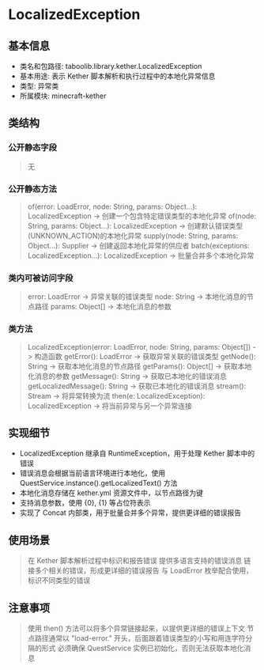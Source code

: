 # LocalizedException

## 基本信息
- 类名和包路径: taboolib.library.kether.LocalizedException
- 基本用途: 表示 Kether 脚本解析和执行过程中的本地化异常信息
- 类型: 异常类
- 所属模块: minecraft-kether

## 类结构
### 公开静态字段
> 无

### 公开静态方法
> of(error: LoadError, node: String, params: Object...): LocalizedException -> 创建一个包含特定错误类型的本地化异常
> of(node: String, params: Object...): LocalizedException -> 创建默认错误类型(UNKNOWN_ACTION)的本地化异常
> supply(node: String, params: Object...): Supplier<LocalizedException> -> 创建返回本地化异常的供应者
> batch(exceptions: LocalizedException...): LocalizedException -> 批量合并多个本地化异常

### 类内可被访问字段
> error: LoadError -> 异常关联的错误类型
> node: String -> 本地化消息的节点路径
> params: Object[] -> 本地化消息的参数

### 类方法
> LocalizedException(error: LoadError, node: String, params: Object[]) -> 构造函数
> getError(): LoadError -> 获取异常关联的错误类型
> getNode(): String -> 获取本地化消息的节点路径
> getParams(): Object[] -> 获取本地化消息的参数
> getMessage(): String -> 获取已本地化的错误消息
> getLocalizedMessage(): String -> 获取已本地化的错误消息
> stream(): Stream<LocalizedException> -> 将异常转换为流
> then(e: LocalizedException): LocalizedException -> 将当前异常与另一个异常连接

## 实现细节
- LocalizedException 继承自 RuntimeException，用于处理 Kether 脚本中的错误
- 错误消息会根据当前语言环境进行本地化，使用 QuestService.instance().getLocalizedText() 方法
- 本地化消息存储在 kether.yml 资源文件中，以节点路径为键
- 支持消息参数，使用 {0}, {1} 等占位符表示
- 实现了 Concat 内部类，用于批量合并多个异常，提供更详细的错误报告

## 使用场景
> 在 Kether 脚本解析过程中标识和报告错误
> 提供多语言支持的错误消息
> 链接多个相关的错误，形成更详细的错误报告
> 与 LoadError 枚举配合使用，标识不同类型的错误

## 注意事项
> 使用 then() 方法可以将多个异常链接起来，以提供更详细的错误上下文
> 节点路径通常以 "load-error." 开头，后面跟着错误类型的小写和用连字符分隔的形式
> 必须确保 QuestService 实例已初始化，否则无法获取本地化消息
